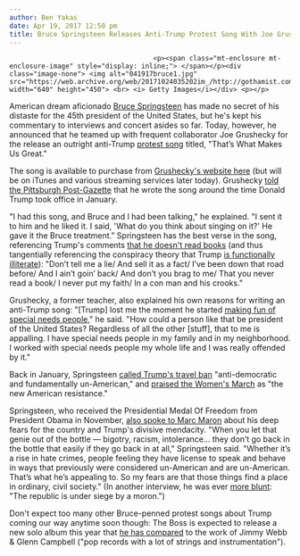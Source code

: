 ```yaml
---
author: Ben Yakas
date: Apr 19, 2017 12:50 pm
title: Bruce Springsteen Releases Anti-Trump Protest Song With Joe Grushecky
---
```


	
										<p><span class="mt-enclosure mt-enclosure-image" style="display: inline;"> </span></p><div class="image-none"> <img alt="041917bruce1.jpg" src="https://web.archive.org/web/20171024035202im_/http://gothamist.com/attachments/byakas/041917bruce1.jpg" width="640" height="450"> <br> <i> Getty Images</i></div> <p></p>

<p>American dream aficionado <a href="https://web.archive.org/web/20171024035202/http://gothamist.com/tags/brucespringsteen">Bruce Springsteen</a> has made no secret of his distaste for the 45th president of the United States, but he&apos;s kept his commentary to interviews and concert asides so far. Today, however, he announced that he teamed up with frequent collaborator Joe Grushecky for the release an outright anti-Trump <a href="https://web.archive.org/web/20171024035202/http://gothamist.com/2017/02/17/protest_songs_nyc_history.php">protest song</a> titled, &quot;That&#x2019;s What Makes Us Great.&quot;</p>

<p>The song is available to purchase from <a href="https://web.archive.org/web/20171024035202/http://www.joegrushecky.com/">Grushecky&apos;s website here</a> (but will be on iTunes and various streaming services later today). Grushecky <a href="https://web.archive.org/web/20171024035202/http://www.post-gazette.com/ae/music/2017/04/18/Joe-Grushecky-Bruce-Springsteen-That-s-What-Makes-Us-Great-Houserockers-protest-song-Trump/stories/201704180186?curator=MusicREDEF&amp;pgpageversion=pgevoke">told the Pittsburgh Post-Gazette</a> that he wrote the song around the time Donald Trump took office in January.</p>

<p>&quot;I had this song, and Bruce and I had been talking,&quot; he explained. &quot;I sent it to him and he liked it. I said, &apos;What do you think about singing on it?&apos; He gave it the Bruce treatment.&quot; Springsteen has the best verse in the song, referencing Trump&apos;s comments <a href="https://web.archive.org/web/20171024035202/http://ew.com/books/2017/01/25/trump-does-not-read-books-report/">that he doesn&apos;t read books</a> (and thus tangentially referencing the conspiracy theory that Trump <a href="https://web.archive.org/web/20171024035202/http://digg.com/video/trump-cant-read-samantha-bee">is functionally illiterate</a>): &quot;Don&#x2019;t tell me a lie/ And sell it as a fact/ I&#x2019;ve been down that road before/ And I ain&#x2019;t goin&#x2019; back/ And don&#x2019;t you brag to me/ That you never read a book/ I never put my faith/ In a con man and his crooks.&quot;</p>

<p>Grushecky, a former teacher, also explained his own reasons for writing an anti-Trump song: &quot;[Trump] lost me the moment he started <a href="https://web.archive.org/web/20171024035202/http://gothamist.com/2015/11/26/video_donald_trump_hatefully_mocks.php">making fun of special needs people</a>,&quot; he said. &quot;How could a person like that be president of the United States? Regardless of all the other [stuff], that to me is appalling. I have special needs people in my family and in my neighborhood. I worked with special needs people my whole life and I was really offended by it.&quot;</p>

<p>Back in January, Springsteen <a href="https://web.archive.org/web/20171024035202/http://gothamist.com/2017/01/30/bruce_springsteen_calls_trumps_musl.php">called Trump&apos;s travel ban</a> &quot;anti-democratic and fundamentally un-American,&quot; and <a href="https://web.archive.org/web/20171024035202/http://gothamist.com/2017/01/23/springsteen_womens_march.php">praised the Women&apos;s March</a> as &quot;the new American resistance.&quot; </p>

<p>Springsteen, who received the Presidential Medal Of Freedom from President Obama in November, <a href="https://web.archive.org/web/20171024035202/http://gothamist.com/2017/01/03/bruce_springsteen_trump.php">also spoke to Marc Maron</a> about his deep fears for the country and Trump&apos;s divisive mendacity. &quot;When you let that genie out of the bottle &#x2014; bigotry, racism, intolerance... they don&#x2019;t go back in the bottle that easily if they go back in at all,&quot; Springsteen said. &quot;Whether it&#x2019;s a rise in hate crimes, people feeling they have license to speak and behave in ways that previously were considered un-American and are un-American. That&#x2019;s what he&#x2019;s appealing to. So my fears are that those things find a place in ordinary, civil society.&quot; (In another interview, he was ever <a href="https://web.archive.org/web/20171024035202/http://www.rollingstone.com/music/news/bruce-springsteen-calls-donald-trump-a-moron-w441761">more blunt</a>: &quot;The republic is under siege by a moron.&quot;)</p>

<p>Don&apos;t expect too many other Bruce-penned protest songs about Trump coming our way anytime soon though: The Boss is expected to release a new solo album this year that <a href="https://web.archive.org/web/20171024035202/https://www.jimmywebb.com/the-news/2016/9/7/bruce-springsteen-cites-jimmy-webb-and-glen-campbell-as-influences-on-new-album">he has compared</a> to the work of Jimmy Webb &amp; Glenn Campbell (&quot;pop records with a lot of strings and instrumentation&quot;).</p>					
										
									
				